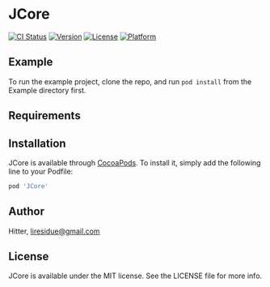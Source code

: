 # JCore

[![CI Status](https://img.shields.io/travis/Hitter/JCore.svg?style=flat)](https://travis-ci.org/Hitter/JCore)
[![Version](https://img.shields.io/cocoapods/v/JCore.svg?style=flat)](https://cocoapods.org/pods/JCore)
[![License](https://img.shields.io/cocoapods/l/JCore.svg?style=flat)](https://cocoapods.org/pods/JCore)
[![Platform](https://img.shields.io/cocoapods/p/JCore.svg?style=flat)](https://cocoapods.org/pods/JCore)

## Example

To run the example project, clone the repo, and run `pod install` from the Example directory first.

## Requirements

## Installation

JCore is available through [CocoaPods](https://cocoapods.org). To install
it, simply add the following line to your Podfile:

```ruby
pod 'JCore'
```

## Author

Hitter, liresidue@gmail.com

## License

JCore is available under the MIT license. See the LICENSE file for more info.
